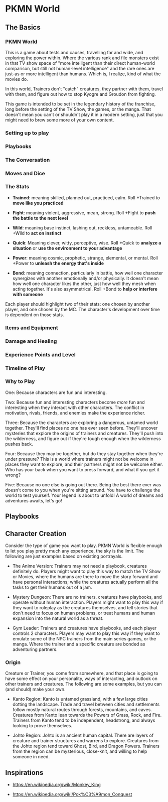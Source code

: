 # PKMN World

## The Basics

### PKMN World

This is a game about tests and causes, travelling far and wide, and exploring the power within. Where the various rank and file monsters exist in that TV show space of "more intelligent than their direct human-world comparison, but still not human-level intelligence" and the rare ones are just-as or more intelligent than humans. Which is, I realize, kind of what the movies do.

In this world, Trainers don't "catch" creatures, they partner with them, travel with them, and figure out how to stop Kyogre and Groudon from fighting.

This game is intended to be set in the legendary history of the franchise, long before the setting of the TV Show, the games, or the manga. That doesn't mean you can't or shouldn't play it in a modern setting, just that you might need to brew some more of your own content.

### Setting up to play

### Playbooks

### The Conversation

### Moves and Dice

### The Stats

* **Trained**: meaning skilled, planned out, practiced, calm. Roll +Trained to **move like you practiced**

* **Fight**: meaning violent, aggressive, mean, strong. Roll +Fight to **push the battle to the next level**

* **Wild**: meaning base instinct, lashing out, reckless, untameable. Roll +Wild to **act on instinct**

* **Quick**: Meaning clever, witty, perceptive, wise. Roll +Quick to **analyze a situation** or **use the environment to your advantage**

* **Power**: meaning cosmic, prophetic, strange, elemental, or mental. Roll +Power to **unleash the energy that's inside**

* **Bond**: meaning connection, particularly in battle, how well one character synergizes with another emotionally and/or physically. It doesn't mean how well one character likes the other, just how well they mesh when acting together. It's also asymmetrical. Roll +Bond to **help or interfere with someone**

Each player should highlight two of their stats: one chosen by another player, and one chosen by the MC. The character's development over time is dependent on those stats.

### Items and Equipment

### Damage and Healing

### Experience Points and Level

### Timeline of Play

### Why to Play

One: Because characters are fun and interesting.

Two: Because fun and interesting characters become _more_ fun and interesting when they interact with other characters. The conflict in motivation, rivals, friends, and enemies make the experience richer.

Three: Because the characters are exploring a dangerous, untamed world together. They'll find places no one has ever seen before. They'll uncover mysteries that explore the origins of trainers and creatures. They'll push into the wilderness, and figure out if they're tough enough when the wilderness pushes back.

Four: Because they may be together, but do they stay together when they're under pressure? This is a world where trainers might not be welcome in places they want to explore, and their partners might not be welcome either. Who has your back when you want to press forward, and what if you get it wrong?

Five: Because no one else is going out there. Being the best there ever was doesn't come to you when you're sitting around. You have to challenge the world to test yourself. Your legend is about to unfold! A world of dreams and adventures awaits, let's go! 

## Playbooks

## Character Creation

Consider the type of game you want to play. PKMN World is flexible enough to let you play pretty much any experience, the sky is the limit. The following are just examples based on existing portrayals.

* The Anime Version: Trainers may not need a playbook, creatures definitely do. Players might want to play this way to match the TV Show or Movies, where the humans are there to move the story forward and have personal interactions; while the creatures actually perform all the tasks to get their humans out of a jam.

* Mystery Dungeon: There are no trainers, creatures have playbooks, and operate without human interaction. Players might want to play this way if they want to roleplay as the creatures themselves, and tell stories that don't need to focus on human problems, or treat humans and human expansion into the natural world as a threat.

* Gym Leader: Trainers and creatures have playbooks, and each player controls 2 characters. Players may want to play this way if they want to emulate some of the NPC trainers from the main series games, or the manga. Where the trainer and a specific creature are bonded as adventuring partners.

### Origin

Creature or Trainer, you come from somewhere, and that place is going to have some effect on your personality, ways of interacting, and outlook on other trainers and creatures. The following are some examples, but you can (and should) make your own.

* Kanto Region: Kanto is untamed grassland, with a few large cities dotting the landscape. Trade and travel between cities and settlements follow mostly natural routes through forests, mountains, and caves. Creatures from Kanto lean towards the Powers of Grass, Rock, and Fire. Trainers from Kanto tend to be independent, headstrong, and always looking to prove themselves.

* Johto Region: Johto is an ancient human capital. There are layers of creature and trainer structures and warrens to explore. Creatures from the Johto region tend toward Ghost, Bird, and Dragon Powers. Trainers from the region can be mysterious, close-knit, and willing to help someone in need.

## Inspirations

* https://en.wikipedia.org/wiki/Monkey_King

* https://en.wikipedia.org/wiki/Pok%C3%A9mon_Conquest

